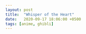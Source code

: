 ```yaml
---
layout: post
title:  "Whisper of the Heart"
date:   2020-09-17 18:06:00 +0500
tags: [anime, ghibli]
---
```


